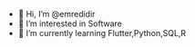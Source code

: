 - 👋 Hi, I’m @emredidir
- 👀 I’m interested in Software
- 🌱 I’m currently learning Flutter,Python,SQL,R

